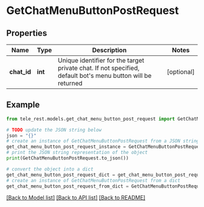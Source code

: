 # GetChatMenuButtonPostRequest


## Properties

Name | Type | Description | Notes
------------ | ------------- | ------------- | -------------
**chat_id** | **int** | Unique identifier for the target private chat. If not specified, default bot&#39;s menu button will be returned | [optional] 

## Example

```python
from tele_rest.models.get_chat_menu_button_post_request import GetChatMenuButtonPostRequest

# TODO update the JSON string below
json = "{}"
# create an instance of GetChatMenuButtonPostRequest from a JSON string
get_chat_menu_button_post_request_instance = GetChatMenuButtonPostRequest.from_json(json)
# print the JSON string representation of the object
print(GetChatMenuButtonPostRequest.to_json())

# convert the object into a dict
get_chat_menu_button_post_request_dict = get_chat_menu_button_post_request_instance.to_dict()
# create an instance of GetChatMenuButtonPostRequest from a dict
get_chat_menu_button_post_request_from_dict = GetChatMenuButtonPostRequest.from_dict(get_chat_menu_button_post_request_dict)
```
[[Back to Model list]](../README.md#documentation-for-models) [[Back to API list]](../README.md#documentation-for-api-endpoints) [[Back to README]](../README.md)


